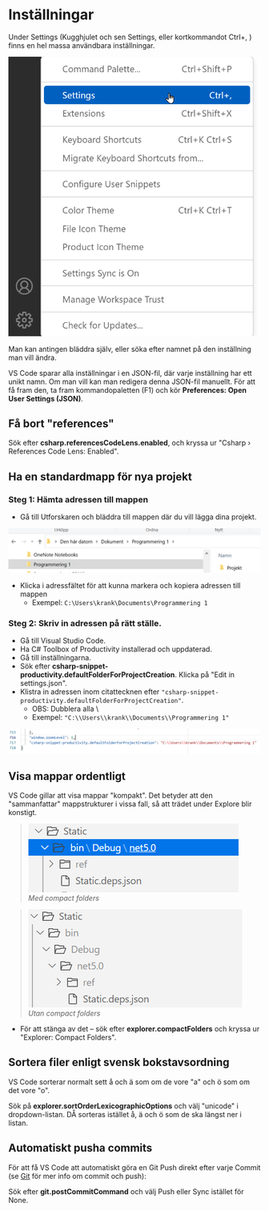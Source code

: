 # Inställningar

Under Settings (Kugghjulet och sen Settings, eller kortkommandot Ctrl+, ) finns en hel massa användbara inställningar.

![](<../../.gitbook/assets/image (3) (2).png>)

Man kan antingen bläddra själv, eller söka efter namnet på den inställning man vill ändra.

VS Code sparar alla inställningar i en JSON-fil, där varje inställning har ett unikt namn. Om man vill kan man redigera denna JSON-fil manuellt. För att få fram den, ta fram kommandopaletten (F1) och kör **Preferences: Open User Settings (JSON)**.

## Få bort "references"

Sök efter **csharp.referencesCodeLens.enabled**, och kryssa ur "Csharp › References Code Lens: Enabled".

## Ha en standardmapp för nya projekt

### Steg 1: Hämta adressen till mappen

* Gå till Utforskaren och bläddra till mappen där du vill lägga dina projekt.

![](<../../.gitbook/assets/image (34).png>)

* Klicka i adressfältet för att kunna markera och kopiera adressen till mappen
  * Exempel: `C:\Users\krank\Documents\Programmering 1`

### Steg 2: Skriv in adressen på rätt ställe.

* Gå till Visual Studio Code.
* Ha C# Toolbox of Productivity installerad och uppdaterad.
* Gå till inställningarna.
* Sök efter **csharp-snippet-productivity.defaultFolderForProjectCreation**. Klicka på "Edit in settings.json".
* Klistra in adressen inom citattecknen efter `"csharp-snippet-productivity.defaultFolderForProjectCreation"`.
  * OBS: Dubblera alla \\
  * Exempel: `"C:\\Users\\krank\\Documents\\Programmering 1"`

![](<../../.gitbook/assets/image (35).png>)

## Visa mappar ordentligt

VS Code gillar att visa mappar "kompakt". Det betyder att den "sammanfattar" mappstrukturer i vissa fall, så att trädet under Explore blir konstigt.

> <img src="../../.gitbook/assets/image (26).png" alt="" data-size="original"> \
> _Med compact folders_

> <img src="../../.gitbook/assets/image (27).png" alt="" data-size="original"> \
> _Utan compact folders_

* För att stänga av det – sök efter **explorer.compactFolders** och kryssa ur "Explorer: Compact Folders".

## Sortera filer enligt svensk bokstavsordning

VS Code sorterar normalt sett å och ä som om de vore "a" och ö som om det vore "o".

Sök på **explorer.sortOrderLexicographicOptions** och välj "unicode" i dropdown-listan. DÅ sorteras istället å, ä och ö som de ska längst ner i listan.

## Automatiskt pusha commits

För att få VS Code att automatiskt göra en Git Push direkt efter varje Commit (se [Git](../git-and-github/) för mer info om commit och push):

Sök efter **git.postCommitCommand** och välj Push eller Sync istället för None.
